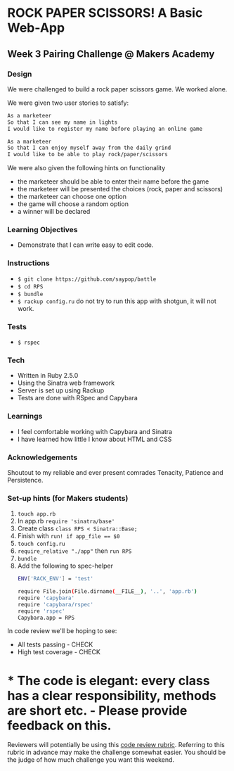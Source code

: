 # ROCK PAPER SCISSORS! A Basic Web-App

## Week 3 Pairing Challenge @ Makers Academy

### Design
We were challenged to build a rock paper scissors game. We worked alone.

We were given two user stories to satisfy:

```sh
As a marketeer
So that I can see my name in lights
I would like to register my name before playing an online game

As a marketeer
So that I can enjoy myself away from the daily grind
I would like to be able to play rock/paper/scissors
```

We were also given the following hints on functionality

-   the marketeer should be able to enter their name before the game
-   the marketeer will be presented the choices (rock, paper and scissors)
-   the marketeer can choose one option
-   the game will choose a random option
-   a winner will be declared

### Learning Objectives
-   Demonstrate that I can write easy to edit code.

### Instructions
-   `$ git clone https://github.com/saypop/battle`
-   `$ cd RPS`
-   `$ bundle`
-   `$ rackup config.ru` do not try to run this app with shotgun, it will not work.

### Tests
-   `$ rspec`

### Tech
-   Written in Ruby 2.5.0
-   Using the Sinatra web framework
-   Server is set up using Rackup
-   Tests are done with RSpec and Capybara

### Learnings
-   I feel comfortable working with Capybara and Sinatra
-   I have learned how little I know about HTML and CSS

### Acknowledgements
Shoutout to my reliable and ever present comrades Tenacity, Patience and Persistence.

### Set-up hints (for Makers students)
1.  `touch app.rb`
2.  In app.rb `require 'sinatra/base'`
3.  Create class `class RPS < Sinatra::Base;`
4.  Finish with `run! if app_file == $0`
5.  `touch config.ru`
6.  `require_relative "./app"` then `run RPS`
7.  `bundle`
8.  Add the following to spec-helper
    ```sh
    ENV['RACK_ENV'] = 'test'

    require File.join(File.dirname(__FILE__), '..', 'app.rb')
    require 'capybara'
    require 'capybara/rspec'
    require 'rspec'
    Capybara.app = RPS
    ```

In code review we'll be hoping to see:

*   All tests passing - CHECK
*   High test coverage - CHECK
# *   The code is elegant: every class has a clear responsibility, methods are short etc. - Please provide feedback on this.

Reviewers will potentially be using this [code review rubric](docs/review.md).  Referring to this rubric in advance may make the challenge somewhat easier.  You should be the judge of how much challenge you want this weekend.

